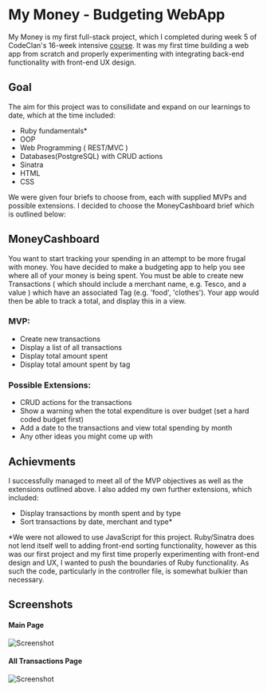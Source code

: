 # My Money - Budgeting WebApp

My Money is my first full-stack project, which I completed during week 5 of CodeClan's 16-week intensive [course](https://codeclan.com/courses/16-week-course/). It was my first time building a web app from scratch and properly experimenting with integrating back-end functionality with front-end UX design.

## Goal

The aim for this project was to consilidate and expand on our learnings to date, which at the time included:

- Ruby fundamentals*
- OOP
- Web Programming ( REST/MVC )
- Databases(PostgreSQL) with CRUD actions
- Sinatra
- HTML
- CSS

We were given four briefs to choose from, each with supplied MVPs and possible extensions. I decided to choose the MoneyCashboard brief which is outlined below:

## MoneyCashboard

You want to start tracking your spending in an attempt to be more frugal with money. You have decided to make a budgeting app to help you see where all of your money is being spent.
You must be able to create new Transactions ( which should include a merchant name, e.g. Tesco, and a value ) which have an associated Tag (e.g. 'food', 'clothes'). Your app would then be able to track a total, and display this in a view.

### MVP:
- Create new transactions
- Display a list of all transactions
- Display total amount spent
- Display total amount spent by tag

### Possible Extensions:
- CRUD actions for the transactions
- Show a warning when the total expenditure is over budget (set a hard coded budget first)
- Add a date to the transactions and view total spending by month
- Any other ideas you might come up with

## Achievments

I successfully managed to meet all of the MVP objectives as well as the extensions outlined above. I also added my own further extensions, which included:

- Display transactions by month spent and by type
- Sort transactions by date, merchant and type*

*We were not allowed to use JavaScript for this project. Ruby/Sinatra does not lend itself well to adding front-end sorting functionality, however as this was our first project and my first time properly experimenting with front-end design and UX, I wanted to push the boundaries of Ruby functionality. As such the code, particularly in the controller file, is somewhat bulkier than necessary.

## Screenshots

#### Main Page

![Screenshot](https://github.com/vashforth/Ruby_Project_MoneyCashBoard/blob/master/home_page_screenshot.png)

#### All Transactions Page

![Screenshot](https://github.com/vashforth/Ruby_Project_MoneyCashBoard/blob/master/all_trans_screenshot.png)

